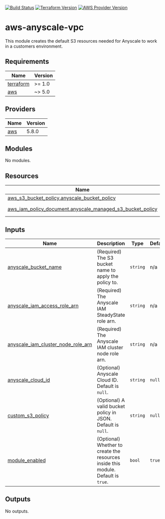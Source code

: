 [![Build Status][badge-build]][build-status]
[![Terraform Version][badge-terraform]](https://github.com/hashicorp/terraform/releases)
[![AWS Provider Version][badge-tf-aws]](https://github.com/terraform-providers/terraform-provider-aws/releases)

# aws-anyscale-vpc
This module creates the default S3 resources needed for Anyscale to work in a customers environment.

<!-- BEGINNING OF PRE-COMMIT-TERRAFORM DOCS HOOK -->
## Requirements

| Name | Version |
|------|---------|
| <a name="requirement_terraform"></a> [terraform](#requirement\_terraform) | >= 1.0 |
| <a name="requirement_aws"></a> [aws](#requirement\_aws) | ~> 5.0 |

## Providers

| Name | Version |
|------|---------|
| <a name="provider_aws"></a> [aws](#provider\_aws) | 5.8.0 |

## Modules

No modules.

## Resources

| Name | Type |
|------|------|
| [aws_s3_bucket_policy.anyscale_bucket_policy](https://registry.terraform.io/providers/hashicorp/aws/latest/docs/resources/s3_bucket_policy) | resource |
| [aws_iam_policy_document.anyscale_managed_s3_bucket_policy](https://registry.terraform.io/providers/hashicorp/aws/latest/docs/data-sources/iam_policy_document) | data source |

## Inputs

| Name | Description | Type | Default | Required |
|------|-------------|------|---------|:--------:|
| <a name="input_anyscale_bucket_name"></a> [anyscale\_bucket\_name](#input\_anyscale\_bucket\_name) | (Required) The S3 bucket name to apply the policy to. | `string` | n/a | yes |
| <a name="input_anyscale_iam_access_role_arn"></a> [anyscale\_iam\_access\_role\_arn](#input\_anyscale\_iam\_access\_role\_arn) | (Required) The Anyscale IAM SteadyState role arn. | `string` | n/a | yes |
| <a name="input_anyscale_iam_cluster_node_role_arn"></a> [anyscale\_iam\_cluster\_node\_role\_arn](#input\_anyscale\_iam\_cluster\_node\_role\_arn) | (Required) The Anyscale IAM cluster node role arn. | `string` | n/a | yes |
| <a name="input_anyscale_cloud_id"></a> [anyscale\_cloud\_id](#input\_anyscale\_cloud\_id) | (Optional) Anyscale Cloud ID. Default is `null`. | `string` | `null` | no |
| <a name="input_custom_s3_policy"></a> [custom\_s3\_policy](#input\_custom\_s3\_policy) | (Optional) A valid bucket policy in JSON. Default is `null`. | `string` | `null` | no |
| <a name="input_module_enabled"></a> [module\_enabled](#input\_module\_enabled) | (Optional) Whether to create the resources inside this module. Default is `true`. | `bool` | `true` | no |

## Outputs

No outputs.
<!-- END OF PRE-COMMIT-TERRAFORM DOCS HOOK -->

<!-- References -->
[Terraform]: https://www.terraform.io
[Issues]: https://github.com/anyscale/sa-sandbox-terraform/issues
[badge-build]: https://github.com/anyscale/sa-sandbox-terraform/workflows/CI/CD%20Pipeline/badge.svg
[badge-terraform]: https://img.shields.io/badge/terraform-1.x%20-623CE4.svg?logo=terraform
[badge-tf-aws]: https://img.shields.io/badge/AWS-5.+-F8991D.svg?logo=terraform
[build-status]: https://github.com/anyscale/sa-sandbox-terraform/actions

